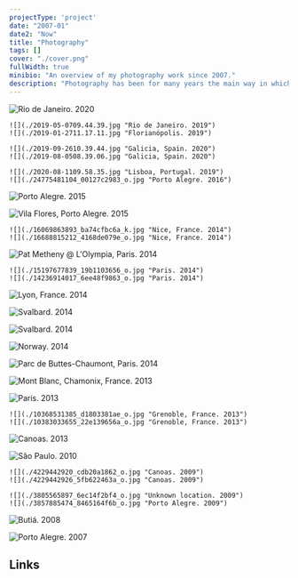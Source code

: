 ```yaml
---
projectType: 'project'
date: "2007-01"
date2: "Now"
title: "Photography"
tags: []
cover: "./cover.png"
fullWidth: true
minibio: "An overview of my photography work since 2007."
description: "Photography has been for many years the main way in which I try to express my view of the world: sometimes sensible, sometimes critical, sometimes just aesthetic. This is a special collection of the pictures and trips I hold nearest to my heart."
--- 
```


 
<!-- <results-banner
    data='{
        "photos uploaded to Flickr": "1,300+",
        "photos total views": "325,000+",
        "gallery views": "20,000+"
    }'/> -->

 
![](./IMG_20180504_223814_561-01.jpeg "Rio de Janeiro. 2020")

```grid|2
![](./2019-05-0709.44.39.jpg "Rio de Janeiro. 2019")
![](./2019-01-2711.17.11.jpg "Florianópolis. 2019")
```
 
```grid|2
![](./2019-09-2610.39.44.jpg "Galicia, Spain. 2020")
![](./2019-08-0508.39.06.jpg "Galicia, Spain. 2020")
``` 


```grid|2
![](./2020-08-1109.58.35.jpg "Lisboa, Portugal. 2019")
![](./24775481104_00127c2983_o.jpg "Porto Alegre. 2016")
```

![](./16711828077_ab331f2805_k.jpg "Porto Alegre. 2015")
 
![](./16992274170_5af03de08d_o.jpg "Vila Flores, Porto Alegre. 2015")

```grid|2
![](./16069863893_ba74cfbc6a_k.jpg "Nice, France. 2014")
![](./16688815212_4168de079e_o.jpg "Nice, France. 2014") 
``` 

![](./14236737369_ba3bd38274_k.jpg "Pat Metheny @ L'Olympia, Paris. 2014")

```grid|2
![](./15197677839_19b1103656_o.jpg "Paris. 2014")
![](./14236914017_6ee48f9863_o.jpg "Paris. 2014")
```

![](./16503988061_97a1fc5a85_o.jpg "Lyon, France. 2014")

![](./15967274601_6fa9ee26c0_k.jpg "Svalbard. 2014")

![](./DSC_5806-1.jpg "Svalbard. 2014")

![](./DSC_0745-1.jpg "Norway. 2014")

![](./14480849921_2f20bc23a8_k.jpg "Parc de Buttes-Chaumont, Paris. 2014")

![](./10660274955_2ffc502978_k.jpg "Mont Blanc, Chamonix, France. 2013")

![](./11125506854_c4e077ef0a_k.jpg "Paris. 2013")

```grid|2
![](./10368531385_d1803381ae_o.jpg "Grenoble, France. 2013")
![](./10383033655_22e139656a_o.jpg "Grenoble, France. 2013")
```

![](./10045407925_c3f09d40e0_o.jpg "Canoas. 2013")
 
![](./4369418992_24edef7e49_o.jpg "São Paulo. 2010")

```grid|2
![](./4229442920_cdb20a1862_o.jpg "Canoas. 2009")
![](./4229442926_5fb622463a_o.jpg "Canoas. 2009")
```


```grid|2
![](./3805565897_6ec14f2bf4_o.jpg "Unknown location. 2009")
![](./3857885474_8465164f6b_o.jpg "Porto Alegre. 2009")
```

![](./3110142893_ccccdca262_o.jpg "Butiá. 2008")

![](./2082522736_590e333369_o.jpg "Porto Alegre. 2007")


## Links

<links-list
    items='[
        {
            "label": "Flickr",
            "url": "https://www.flickr.com/photos/helloninja"
        },
        {
            "label": "Instagram",
            "url": "https://instagram.com/cmdalbem"
        }
    ]'>
</links-list>